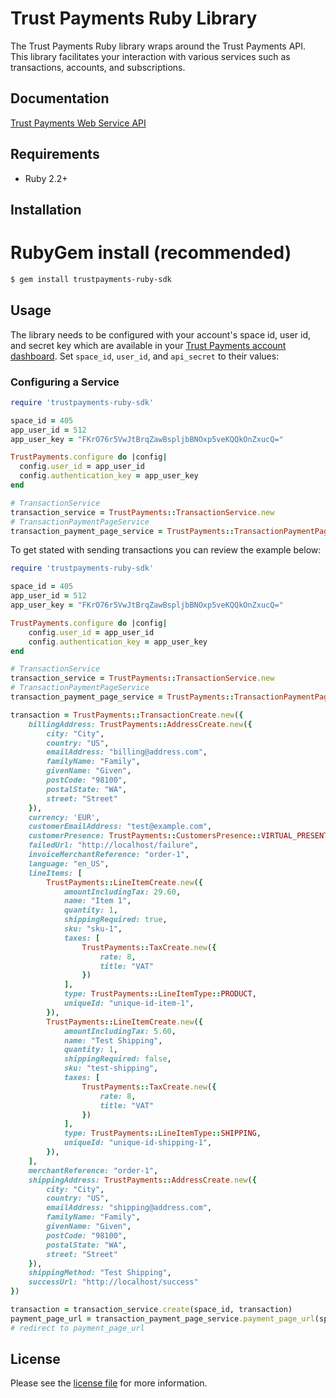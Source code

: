 # Trust Payments Ruby Library

The Trust Payments Ruby library wraps around the Trust Payments API. This library facilitates your interaction with various services such as transactions, accounts, and subscriptions.

## Documentation

[Trust Payments Web Service API](https://ep.trustpayments.com/doc/api/web-service)

## Requirements

- Ruby 2.2+

## Installation

# RubyGem install (recommended)

```sh
$ gem install trustpayments-ruby-sdk
```

## Usage
The library needs to be configured with your account's space id, user id, and secret key which are available in your [Trust Payments
account dashboard](https://ep.trustpayments.com/account/select). Set `space_id`, `user_id`, and `api_secret` to their values:

### Configuring a Service

```ruby
require 'trustpayments-ruby-sdk'

space_id = 405
app_user_id = 512
app_user_key = "FKrO76r5VwJtBrqZawBspljbBNOxp5veKQQkOnZxucQ="

TrustPayments.configure do |config|
  config.user_id = app_user_id
  config.authentication_key = app_user_key
end

# TransactionService
transaction_service = TrustPayments::TransactionService.new
# TransactionPaymentPageService
transaction_payment_page_service = TrustPayments::TransactionPaymentPageService.new
```

To get stated with sending transactions you can review the example below:

```ruby
require 'trustpayments-ruby-sdk'

space_id = 405
app_user_id = 512
app_user_key = "FKrO76r5VwJtBrqZawBspljbBNOxp5veKQQkOnZxucQ="

TrustPayments.configure do |config|
    config.user_id = app_user_id
    config.authentication_key = app_user_key
end

# TransactionService
transaction_service = TrustPayments::TransactionService.new
# TransactionPaymentPageService
transaction_payment_page_service = TrustPayments::TransactionPaymentPageService.new

transaction = TrustPayments::TransactionCreate.new({
    billingAddress: TrustPayments::AddressCreate.new({
        city: "City",
        country: "US",
        emailAddress: "billing@address.com",
        familyName: "Family",
        givenName: "Given",
        postCode: "98100",
        postalState: "WA",
        street: "Street"
    }),
    currency: 'EUR',
    customerEmailAddress: "test@example.com",
    customerPresence: TrustPayments::CustomersPresence::VIRTUAL_PRESENT,
    failedUrl: "http://localhost/failure",
    invoiceMerchantReference: "order-1",
    language: "en_US",
    lineItems: [
        TrustPayments::LineItemCreate.new({
            amountIncludingTax: 29.60,
            name: "Item 1",
            quantity: 1,
            shippingRequired: true,
            sku: "sku-1",
            taxes: [
                TrustPayments::TaxCreate.new({
                    rate: 8,
                    title: "VAT"
                })
            ],
            type: TrustPayments::LineItemType::PRODUCT,
            uniqueId: "unique-id-item-1",
        }),
        TrustPayments::LineItemCreate.new({
            amountIncludingTax: 5.60,
            name: "Test Shipping",
            quantity: 1,
            shippingRequired: false,
            sku: "test-shipping",
            taxes: [
                TrustPayments::TaxCreate.new({
                    rate: 8,
                    title: "VAT"
                })
            ],
            type: TrustPayments::LineItemType::SHIPPING,
            uniqueId: "unique-id-shipping-1",
        }),
    ],
    merchantReference: "order-1",
    shippingAddress: TrustPayments::AddressCreate.new({
        city: "City",
        country: "US",
        emailAddress: "shipping@address.com",
        familyName: "Family",
        givenName: "Given",
        postCode: "98100",
        postalState: "WA",
        street: "Street"
    }),
    shippingMethod: "Test Shipping",
    successUrl: "http://localhost/success"
})

transaction = transaction_service.create(space_id, transaction)
payment_page_url = transaction_payment_page_service.payment_page_url(space_id, transaction.id)
# redirect to payment_page_url
```

## License

Please see the [license file](https://github.com/TrustPayments/ruby-sdk/blob/master/LICENSE) for more information.
